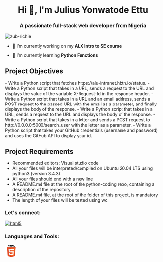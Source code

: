 <h1 align="center">Hi 👋, I'm Julius Yonwatode Ettu</h1>
<h3 align="center">A passionate full-stack web developer from Nigeria</h3>

<p align="left"> <img src="https://komarev.com/ghpvc/?username=zub-richie&label=Profile%20views&color=0e75b6&style=flat" alt="zub-richie" /> </p>

- 🔭 I’m currently working on my **ALX Intro to SE course**

- 🌱 I’m currently learning **Python Functions**
<h2 align="left">Project Objectives</h2>
- Write a Python script that fetches https://alu-intranet.hbtn.io/status.
- Write a Python script that takes in a URL, sends a request to the URL and displays the value of the variable X-Request-Id in the response header.
- Write a Python script that takes in a URL and an email address, sends a POST request to the passed URL with the email as a parameter, and finally displays the body of the response.
- Write a Python script that takes in a URL, sends a request to the URL and displays the body of the response.
- Write a Python script that takes in a letter and sends a POST request to http://0.0.0.0:5000/search_user with the letter as a parameter.
- Write a Python script that takes your GitHub credentials (username and password) and uses the GitHub API to display your id.
</p>

<h2 align="left">Project Requirements</h2>

- Recommended editors: Visual studio code
- All your files will be interpreted/compiled on Ubuntu 20.04 LTS using python3 (version 3.4.3)
- All your files should end with a new line
- A README.md file at the root of the python-coding repo, containing a description of the repository
- A README.md file, at the root of the folder of this project, is mandatory
- The length of your files will be tested using wc

<h3 align="left">Let's connect:</h3>
<p align="left"> <a href="https://www.linkedin.com/in/julius-ettu-yonwatode" target="_blank" rel="noreferrer"> <img src="https://static.vecteezy.com/system/resources/previews/018/930/587/original/linkedin-logo-linkedin-icon-transparent-free-png.png" alt="html5" width="50" height="50"/> </a> </p>


<h3 align="left">Languages and Tools:</h3>
<p align="left"> <a href="https://www.w3.org/html/" target="_blank" rel="noreferrer"> <img src="https://raw.githubusercontent.com/devicons/devicon/master/icons/html5/html5-original-wordmark.svg" alt="html5" width="40" height="40"/> </a> </p>
